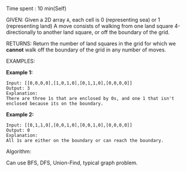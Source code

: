 Time spent :  10 min(Self)

GIVEN: Given a 2D array `A`, each cell is 0 (representing sea) or 1 (representing land) A move consists of walking from one land square 4-directionally to another land square, or off the boundary of the grid.

RETURNS: Return the number of land squares in the grid for which we **cannot** walk off the boundary of the grid in any number of moves.

EXAMPLES:

**Example 1:**

```
Input: [[0,0,0,0],[1,0,1,0],[0,1,1,0],[0,0,0,0]]
Output: 3
Explanation: 
There are three 1s that are enclosed by 0s, and one 1 that isn't enclosed because its on the boundary.
```

**Example 2:**

```
Input: [[0,1,1,0],[0,0,1,0],[0,0,1,0],[0,0,0,0]]
Output: 0
Explanation: 
All 1s are either on the boundary or can reach the boundary.
```

Algorithm:

Can use BFS, DFS, Union-Find, typical graph problem.